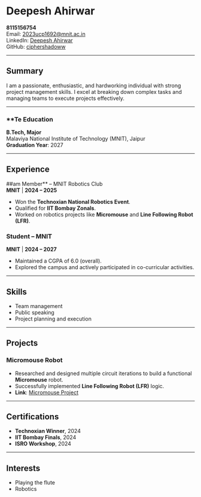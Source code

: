 # **Deepesh Ahirwar**  
 **8115156754**  
Email: [2023ucp1692@mnit.ac.in](mailto:2023ucp1692@mnit.ac.in)  
 LinkedIn: [Deepesh Ahirwar](https://www.linkedin.com/in/deepesh)  
GitHub: [ciphershadoww](https://github.com/ciphershadoww)

---

## **Summary**
I am a passionate, enthusiastic, and hardworking individual with strong project management skills. I excel at breaking down complex tasks and managing teams to execute projects effectively.

---

### **Te **Education**
**B.Tech, Major**  
Malaviya National Institute of Technology (MNIT), Jaipur  
**Graduation Year**: 2027  

---

## **Experience**

##am Member** – MNIT Robotics Club  
**MNIT** | **2024 – 2025**  
- Won the **Technoxian National Robotics Event**.  
- Qualified for **IIT Bombay Zonals**.  
- Worked on robotics projects like **Micromouse** and **Line Following Robot (LFR)**.  

### **Student** – MNIT  
**MNIT** | **2024 – 2027**  
- Maintained a CGPA of 6.0 (overall).  
- Explored the campus and actively participated in co-curricular activities.  

---

## **Skills**
- Team management  
- Public speaking  
- Project planning and execution  

---

## **Projects**

### **Micromouse Robot**
- Researched and designed multiple circuit iterations to build a functional **Micromouse** robot.  
- Successfully implemented **Line Following Robot (LFR)** logic.  
- **Link**: [Micromouse Project](https://github.com/your-project)  

---

## **Certifications**
- **Technoxian Winner**, 2024  
- **IIT Bombay Finals**, 2024  
- **ISRO Workshop**, 2024  

---

## **Interests**
- Playing the flute  
- Robotics  

